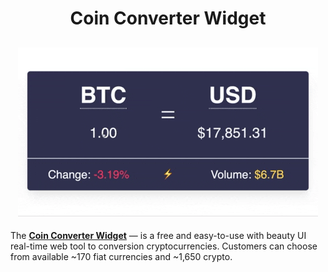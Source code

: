 <h1 align="center">Coin Converter Widget</h1>

<h2 align="center">
    <a href="https://co-w.io"><img src="./anim.gif" alt="Coin Converter Widget"></a>
</h2>

The __[Coin Converter Widget](https://co-w.io)__ — is a free and easy-to-use with beauty UI real-time web tool to conversion cryptocurrencies. Customers can choose from available ~170 fiat currencies and ~1,650 crypto.
